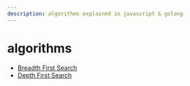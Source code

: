 ```yaml
---
description: algorithms explained in javascript & golang
---
```


# algorithms

* [Breadth First Search](breadth-first-search-aka-bfs.md)
* [Depth First Search](depth-first-search-aka-dfs.md)

